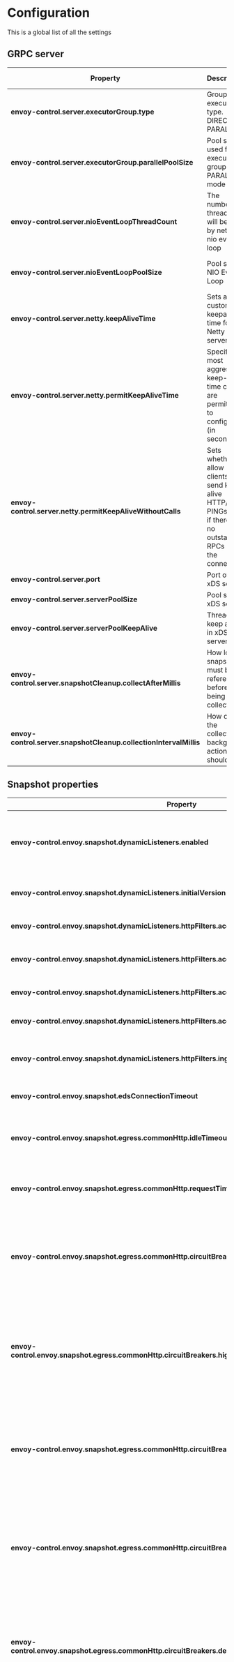 # Configuration

This is a global list of all the settings

## GRPC server
Property                                                                                    | Description                                                                                                                                                                               | Default value
------------------------------------------------------------------------------------------- | ----------------------------------------------------------------------------------------------------------------------------------------------------------------------------------------- | ---------
**envoy-control.server.executorGroup.type**                                                 | Group executor type. DIRECT or PARALLEL                                                                                                                                                   | DIRECT
**envoy-control.server.executorGroup.parallelPoolSize**                                     | Pool size used for executor group in PARALLEL mode                                                                                                                                        | 4
**envoy-control.server.nioEventLoopThreadCount**                                            | The number of threads that will be used by netty's nio event loop                                                                                                                         | 1
**envoy-control.server.nioEventLoopPoolSize**                                               | Pool size of NIO Event Loop                                                                                                                                                               | 0 (Number of CPUs * 2)
**envoy-control.server.netty.keepAliveTime**                                                | Sets a custom keepalive time for Netty server                                                                                                                                             | 15s
**envoy-control.server.netty.permitKeepAliveTime**                                          | Specify the most aggressive keep-alive time clients are permitted to configure (in seconds)                                                                                               | 10s
**envoy-control.server.netty.permitKeepAliveWithoutCalls**                                  | Sets whether to allow clients to send keep-alive HTTP/2 PINGs even if there are no outstanding RPCs on the connection                                                                     | true
**envoy-control.server.port**                                                               | Port of the xDS server                                                                                                                                                                    | 50000
**envoy-control.server.serverPoolSize**                                                     | Pool size of xDS server                                                                                                                                                                   | 16
**envoy-control.server.serverPoolKeepAlive**                                                | Threads keep alive in xDS server pool                                                                                                                                                     | 10m
**envoy-control.server.snapshotCleanup.collectAfterMillis**                                 | How long a snapshot must be referenced before being collected                                                                                                                             | 10s
**envoy-control.server.snapshotCleanup.collectionIntervalMillis**                           | How often the collection background action should run                                                                                                                                     | 10s

## Snapshot properties
Property                                                                                               | Description                                                                                                                                                                                                 | Default value
-------------------------------------------------------------------------------------------------------| ----------------------------------------------------------------------------------------------------------------------------------------------------------------------------------------------------------- | ---------
**envoy-control.envoy.snapshot.dynamicListeners.enabled**                                              | Enable or disable creating listeners using dynamic configuration                                                                                                                                            | true
**envoy-control.envoy.snapshot.dynamicListeners.initialVersion**                                       | Set initial version for generated listeners                                                                                                                                                                 | "empty"
**envoy-control.envoy.snapshot.dynamicListeners.httpFilters.accessLog.timeFormat**                     | Time format for access logs                                                                                                                                                                                 | "%START_TIME(%FT%T.%3fZ)%"
**envoy-control.envoy.snapshot.dynamicListeners.httpFilters.accessLog.messageFormat**                  | Message format for access logs                                                                                                                                                                              | "%PROTOCOL% %REQ(:METHOD)% %REQ(:authority)% %REQ(:PATH)% %DOWNSTREAM_REMOTE_ADDRESS% -> %UPSTREAM_HOST%"
**envoy-control.envoy.snapshot.dynamicListeners.httpFilters.accessLog.level**                          | Logging level for access logs                                                                                                                                                                               | "TRACE"
**envoy-control.envoy.snapshot.dynamicListeners.httpFilters.accessLog.logger**                         | Logger name for access logs                                                                                                                                                                                 | "envoy.AccessLog"
**envoy-control.envoy.snapshot.dynamicListeners.httpFilters.ingressXffNumTrustedHops**                 | Number of trusted hops for ingress filter (refer to [envoy docs](https://www.envoyproxy.io/docs/envoy/latest/configuration/http/http_conn_man/headers.html?highlight=xff_num_trusted_hops#x-forwarded-for)) | 1
**envoy-control.envoy.snapshot.edsConnectionTimeout**                                                  | Connection timeout for EDS clusters                                                                                                                                                                         | 2s
**envoy-control.envoy.snapshot.egress.commonHttp.idleTimeout**                                         | Set idle timeout for all HTTP connections (HTTP/1 and HTTP/2)                                                                                                                                               | 120s
**envoy-control.envoy.snapshot.egress.commonHttp.requestTimeout**                                      | Set request timeout for all routes (HTTP/1 and HTTP/2)                                                                                                                                                      | 120s
**envoy-control.envoy.snapshot.egress.commonHttp.circuitBreakers.highThreshold.maxConnections**        | The maximum number of connections that Envoy will make to the upstream cluster for high priority threshold.                                                                                                 | 1024
**envoy-control.envoy.snapshot.egress.commonHttp.circuitBreakers.highThreshold.maxPendingRequests**    | The maximum number of pending requests that Envoy will allow to the upstream cluster for high priority threshold.                                                                                           | 1024
**envoy-control.envoy.snapshot.egress.commonHttp.circuitBreakers.highThreshold.maxRequests**           | The maximum number of parallel requests that Envoy will make to the upstream cluster for high priority threshold.                                                                                           | 1024
**envoy-control.envoy.snapshot.egress.commonHttp.circuitBreakers.highThreshold.maxRetries**            | The maximum number of parallel retries that Envoy will allow to the upstream cluster for high priority threshold.                                                                                           | 3
**envoy-control.envoy.snapshot.egress.commonHttp.circuitBreakers.defaultThreshold.maxConnections**     | The maximum number of connections that Envoy will make to the upstream cluster for default priority threshold.                                                                                              | 1024
**envoy-control.envoy.snapshot.egress.commonHttp.circuitBreakers.defaultThreshold.maxPendingRequests** | The maximum number of pending requests that Envoy will allow to the upstream cluster for default priority threshold.                                                                                        | 1024
**envoy-control.envoy.snapshot.egress.commonHttp.circuitBreakers.defaultThreshold.maxRequests**        | The maximum number of parallel requests that Envoy will make to the upstream cluster for default priority threshold.                                                                                        | 1024
**envoy-control.envoy.snapshot.egress.commonHttp.circuitBreakers.defaultThreshold.maxRetries**         | The maximum number of parallel retries that Envoy will allow to the upstream cluster for default priority threshold.                                                                                        | 3
**envoy-control.envoy.snapshot.egress.clusterNotFoundStatusCode**                                      | Status code when cluster is not found                                                                                                                                                                       | 503
**envoy-control.envoy.snapshot.egress.http2.enabled**                                                  | Enable http2 for clusters that use envoy                                                                                                                                                                    | true
**envoy-control.envoy.snapshot.egress.http2.tagName**                                                  | Tag to be used to identify if instance uses envoy                                                                                                                                                           | envoy
**envoy-control.envoy.snapshot.egress.handleInternalRedirect**                                         | Handle redirects by Envoy                                                                                                                                                                                   | false
**envoy-control.envoy.snapshot.localService.idleTimeout**                                              | Idle timeout between client to envoy                                                                                                                                                                        | 60s
**envoy-control.envoy.snapshot.localService.responseTimeout**                                          | Response timeout for localService                                                                                                                                                                           | 15s
**envoy-control.envoy.snapshot.localService.connectionIdleTimeout**                                    | Connection idle timeout for localService                                                                                                                                                                    | 120s
**envoy-control.envoy.snapshot.routes.initialVersion**                                                 | Set initial version for generated routes                                                                                                                                                                    | "empty"
**envoy-control.envoy.snapshot.routes.metrics.enabled**                                                | Enable metrics route                                                                                                                                                                                        | false
**envoy-control.envoy.snapshot.routes.metrics.pathPrefix**                                             | Path prefix of metrics                                                                                                                                                                                      | /status/envoy/stats/prometheus
**envoy-control.envoy.snapshot.routes.status.metrics.enabled**                                         | Enable status route                                                                                                                                                                                         | false
**envoy-control.envoy.snapshot.routes.status.metrics.pathPrefix**                                      | Path prefix of metrics                                                                                                                                                                                      | /status
**envoy-control.envoy.snapshot.routes.status.metrics.createVirtualCluster**                            | Create virtual cluster for status route                                                                                                                                                                     | false
**envoy-control.envoy.snapshot.stateSampleDuration**                                                   | Duration of state sampling (this is used to prevent surges in consul events overloading control plane)                                                                                                      | 1s
**envoy-control.envoy.snapshot.xdsClusterName**                                                        | Name of cluster for xDS operations                                                                                                                                                                          | envoy-control-xds

## Permissions
Property                                                                                    | Description                                                                                                                                                                               | Default value
------------------------------------------------------------------------------------------- | ----------------------------------------------------------------------------------------------------------------------------------------------------------------------------------------- | ---------
**envoy-control.envoy.snapshot.incomingPermissions.enabled**                                | Enable incoming permissions                                                                                                                                                               | false
**envoy-control.envoy.snapshot.incomingPermissions.clientIdentityHeader**                   | Header that identifies the client that called the endpoint                                                                                                                                | x-service-name
**envoy-control.envoy.snapshot.outgoingPermissions.enabled**                                | Enable outgoing permissions                                                                                                                                                               | false
**envoy-control.envoy.snapshot.outgoingPermissions.allServicesDependenciesValue**           | Special value that signifies that the service depends on all other services                                                                                                               | *
**envoy-control.envoy.snapshot.outgoingPermissions.servicesAllowedToUseWildcard**           | Services that are allowed to have the special value in outgoing.dependency field                                                                                                          | false

## Load Balancing
Property                                                                                    | Description                                                                                                                                                                               | Default value
------------------------------------------------------------------------------------------- | ----------------------------------------------------------------------------------------------------------------------------------------------------------------------------------------- | ---------
**envoy-control.envoy.snapshot.load-balancing.weights.enabled**                             | if set to true, weighted load balancing will be enabled                                                                                                                                   | false
**envoy-control.envoy.snapshot.load-balancing.canary.enabled**                              | if set to true, routing to canary instances based on *canary header* will be enabled (corresponding Envoy static config is required, see [docs](../features/load_balancing))              | false
**envoy-control.envoy.snapshot.load-balancing.canary.metadata-key**                         | metadata that will be set for canary EDS endpoints - key (must match Envoy static `header_to_metadata` filter config, see [docs](../features/load_balancing))                             | canary
**envoy-control.envoy.snapshot.load-balancing.canary.header-value**                         | only when *canary header* is set to this value request will be routed to canary instances (*canary header* name is set in Envoy static config, see [docs](../features/load_balancing))    | 1
**envoy-control.envoy.snapshot.load-balancing.policy**                                      | load balancing policy used for clusters. [Accepted values](https://www.envoyproxy.io/docs/envoy/latest/api-v2/api/v2/cds.proto.html#enum-cluster-lbpolicy)                                | LEAST_REQUEST
**envoy-control.envoy.snapshot.load-balancing.use-keys-subset-fallback-policy**             | KEYS_SUBSET fallback policy is used by default when canary and service-tags are enabled. It is not supported in Envoy <= 1.12.x. Set to false for compatibility with Envoy 1.12.x         | true

## Routing
Property                                                                                    | Description                                                                                                                                                                               | Default value
------------------------------------------------------------------------------------------- | ----------------------------------------------------------------------------------------------------------------------------------------------------------------------------------------- | ---------
**envoy-control.envoy.snapshot.routing.service-tags.enabled**                               | If set to true, service tags routing will be enabled                                                                                                                                      | false
**envoy-control.envoy.snapshot.routing.service-tags.metadata-key**                          | What key to use in endpoint metadata to store its service tags                                                                                                                            | tag
**envoy-control.envoy.snapshot.routing.service-tags.header**                                | What header to use in service tag rules                                                                                                                                                   | x-service-tag
**envoy-control.envoy.snapshot.routing.service-tags.routing-excluded-tags**                 | List of tags, that cannot be used for routing. Tags matching these patterns will be not saved in endpoint metadata                                                                        | empty list
**envoy-control.envoy.snapshot.routing.service-tags.allowed-tags-combinations**             | List of rules, which tags can be conbined together and requested together. Details below                                                                                                  | empty list
**(...).allowed-tags-combinations[].service-name**                                          | The rule will apply only for this service                                                                                                                                                 | ""
**(...).allowed-tags-combinations[].tags**                                                  | List of tag patterns, that can be combined and requested together                                                                                                                         | empty list

## Outlier detection
Property                                                                                      | Description                                                                                                                                                                               | Default value
--------------------------------------------------------------------------------------------- | ----------------------------------------------------------------------------------------------------------------------------------------------------------------------------------------- | ---------
**envoy-control.envoy.snapshot.cluster-outlier-detection.enabled**                            | Enable cluster outlier detection                                                                                                                                                          | false
**envoy-control.envoy.snapshot.cluster-outlier-detection.baseEjectionTime**                   | The base time that a host is ejected for                                                                                                                                                  | 30s
**envoy-control.envoy.snapshot.cluster-outlier-detection.consecutiveGatewayFailure**          | The number of consecutive gateway failures (502, 503, 504 status or connection errors that are mapped to one of those status codes) before a consecutive gateway failure ejection occurs  | 5
**envoy-control.envoy.snapshot.cluster-outlier-detection.consecutive5xx**                     | The number of consecutive 5xx responses before a consecutive 5xx ejection                                                                                                                 | 5
**envoy-control.envoy.snapshot.cluster-outlier-detection.enforcingConsecutiveGatewayFailure** | The % chance that a host will be actually ejected when an outlier status is detected through consecutive gateway failures                                                                 | 0
**envoy-control.envoy.snapshot.cluster-outlier-detection.enforcingConsecutive5xx**            | The % chance that a host will be actually ejected when an outlier status is detected through consecutive 5xx                                                                              | 100
**envoy-control.envoy.snapshot.cluster-outlier-detection.enforcingSuccessRate**               | The % chance that a host will be actually ejected when an outlier status is detected through success rate statistics                                                                      | 100
**envoy-control.envoy.snapshot.cluster-outlier-detection.interval**                           | The time interval between ejection analysis sweeps                                                                                                                                        | 10s
**envoy-control.envoy.snapshot.cluster-outlier-detection.maxEjectionPercent**                 | The maximum % of an upstream cluster that can be ejected due to outlier detection                                                                                                         | 10
**envoy-control.envoy.snapshot.cluster-outlier-detection.successRateMinimumHosts**            | The number of hosts in a cluster that must have enough request volume to detect success rate outliers                                                                                     | 5
**envoy-control.envoy.snapshot.cluster-outlier-detection.successRateRequestVolume**           | The minimum number of total requests that must be collected in one interval (as defined by the interval duration above) to include this host * in success rate based outlier detection    | 100
**envoy-control.envoy.snapshot.cluster-outlier-detection.successRateStdevFactor**             | This factor is used to determine the ejection threshold for success rate outlier ejection.                                                                                                | 1900

## Retries
Property                                                                                            | Description                                                                                                                                                                               | Default value
----------------------------------------------------------------------------------------------------| ----------------------------------------------------------------------------------------------------------------------------------------------------------------------------------------- | ---------
**envoy-control.envoy.snapshot.localService.retryPolicy.\<selector>.enabled**                       | Enable retry policy for localService                                                                                                                                                      | false
**envoy-control.envoy.snapshot.localService.retryPolicy.\<selector>.retryOn**                       | When should envoy retry request [Envoy V2 API retry-on](https://www.envoyproxy.io/docs/envoy/latest/configuration/http_filters/router_filter#x-envoy-retry-on)                            | empty list
**envoy-control.envoy.snapshot.localService.retryPolicy.\<selector>.numRetries**                    | Number of retries                                                                                                                                                                         | 1
**envoy-control.envoy.snapshot.localService.retryPolicy.\<selector>.perTryTimeout**                 | Specifies a non-zero upstream timeout per retry attempt                                                                                                                                   | 0ms
**envoy-control.envoy.snapshot.localService.retryPolicy.\<selector>.hostSelectionRetryMaxAttempts** | The maximum number of times host selection will be reattempted before request being routed to last selected host                                                                          | 1
**envoy-control.envoy.snapshot.localService.retryPolicy.\<selector>.retriableStatusCodes**          | HTTP status codes for which envoy should trigger retry in addition to retryOn                                                                                                             | empty list

Where `<selector>` is one of the following:
* `perHttpMethod.{GET,HEAD,POST,PUT,DELETE}` - retry policy for requests with given HTTP method
* `default` - default retry policy, applied for every request that doesn't match more specific selector

## Cross DC synchronization
Property                                                                                    | Description                                                                                                                                                                               | Default value
------------------------------------------------------------------------------------------- | ----------------------------------------------------------------------------------------------------------------------------------------------------------------------------------------- | ---------
**envoy-control.sync.enabled**                                                              | Enable Cross DC Synchronization                                                                                                                                                           | false
**envoy-control.sync.connectionTimeout**                                                    | Connection timeout to other Envoy Controls                                                                                                                                                | 1s
**envoy-control.sync.envoyControlAppName**                                                  | Envoy Control app name available in discovery service                                                                                                                                     | envoy-control
**envoy-control.sync.pollingInterval**                                                      | Polling interval in seconds                                                                                                                                                               | 1
**envoy-control.sync.readTimeout**                                                          | Read timeout to other Envoy Controls                                                                                                                                                      | 500ms

## Service filters
Property                                                                                    | Description                                                                                                                                                                               | Default value
------------------------------------------------------------------------------------------- | ----------------------------------------------------------------------------------------------------------------------------------------------------------------------------------------- | ---------
**envoy-control.serviceFilters.excludedNamesPatterns**                                      | Regex for excluding services with a given name                                                                                                                                            | empty list

## Consul
Property                                                                                    | Description                                                                                                                                                                               | Default value
------------------------------------------------------------------------------------------- | ----------------------------------------------------------------------------------------------------------------------------------------------------------------------------------------- | ---------
**envoy-control.source.consul.host**                                                        | Hostname of consul server                                                                                                                                                                 | localhost
**envoy-control.source.consul.port**                                                        | Port of consul server                                                                                                                                                                     | 8500
**envoy-control.source.consul.tags.weight**                                                 | Service instance tag which will be mapped to instance weight. If set to `<name>`, expected tag will be `<name>:<value>`, where `<value>` is an integer (>0) representing instance weight  | weight
**envoy-control.source.consul.tags.default-weight**                                         | Default service instance weight, if weight tag is not present on the instance                                                                                                             | 50
**envoy-control.source.consul.tags.canary**                                                 | Service instance tag which indicate canary instance                                                                                                                                       | canary